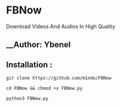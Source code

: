 # FBNow

Download Videos And Audios In High Quality

## __Author: Ybenel

## Installation : 
```
git clone https://github.com/m1ndo/FBNow

cd FBNow && chmod +x FBNew.py

python3 FBNew.py
```
